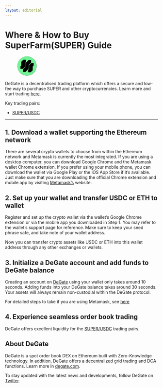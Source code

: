 ```yaml
---
layout: editorial
---
```


# Where & How to Buy SuperFarm(SUPER) Guide

<figure><img src="../.gitbook/assets/super_0xe53ec727dbdeb9e2d5456c3be40cff031ab40a551716285168846.jpg" alt="SUPER" width="64" style="border-radius: 50%;"><figcaption></figcaption></figure>

DeGate is a decentralised trading platform which offers a secure and low-fee way to purchase SUPER and other cryptocurrencies. Learn more and start trading [here](https://app.degate.com/trade/USDC/0xe53ec727dbdeb9e2d5456c3be40cff031ab40a55?utm_source=howtobuy).&#x20;

Key trading pairs:

* [SUPER/USDC](https://app.degate.com/trade/USDC/0xe53ec727dbdeb9e2d5456c3be40cff031ab40a55?utm_source=howtobuy)

***

## 1. Download a wallet supporting the Ethereum network

There are several crypto wallets to choose from within the Ethereum network and Metamask is currently the most integrated. If you are using a desktop computer, you can download Google Chrome and the Metamask wallet Chrome extension. If you prefer using your mobile phone, you can download the wallet via Google Play or the iOS App Store if it’s available. Just make sure that you are downloading the official Chrome extension and mobile app by visiting [Metamask’s](https://metamask.io/) website.

## 2. Set up your wallet and transfer USDC or ETH to wallet

Register and set up the crypto wallet via the wallet’s Google Chrome extension or via the mobile app you downloaded in Step 1. You may refer to the wallet’s support page for reference. Make sure to keep your seed phrase safe, and take note of your wallet address.&#x20;

Now you can transfer crypto assets like USDC or ETH into this wallet address through any other exchanges or wallets.

## 3. Initialize a DeGate account and add funds to DeGate balance

Creating an account on [DeGate](https://app.degate.com/?utm_source=SUPER_howtobuy) using your wallet only takes around 10 seconds. Adding funds into your DeGate balance takes around 30 seconds. Your assets will always remain non-custodial within the DeGate protocol.

For detailed steps to take if you are using Metamask, see [here](https://docs.degate.com/v/product_en/main-features/wallet-connectivity/metamask)

## 4. Experience seamless order book trading

DeGate offers excellent liquidity for the [SUPER/USDC](https://app.degate.com/trade/USDC/0xe53ec727dbdeb9e2d5456c3be40cff031ab40a55?utm_source=howtobuy) trading pairs.&#x20;

## About DeGate

DeGate is a spot order book DEX on Ethereum built with Zero-Knowledge technology. In addition, DeGate offers a decentralized grid trading and DCA functions. Learn more in [degate.com](https://degate.com/?utm_source=SUPER_howtobuy).

To stay updated with the latest news and developments, follow DeGate on [Twitter](https://twitter.com/degatedex).
